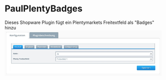 # PaulPlentyBadges
Dieses Shopware Plugin fügt ein Plentymarkets Freitextfeld als "Badges" hinzu
![Alt Text](https://github.com/marcmanusch/PaulPlentyBadges/blob/master/PaulPlentyBadges-1.jpeg)
